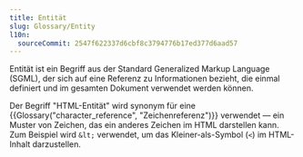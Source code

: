 ```yaml
---
title: Entität
slug: Glossary/Entity
l10n:
  sourceCommit: 2547f622337d6cbf8c3794776b17ed377d6aad57
---
```


Entität ist ein Begriff aus der Standard Generalized Markup Language (SGML), der sich auf eine Referenz zu Informationen bezieht, die einmal definiert und im gesamten Dokument verwendet werden können.

Der Begriff "HTML-Entität" wird synonym für eine {{Glossary("character_reference", "Zeichenreferenz")}} verwendet — ein Muster von Zeichen, das ein anderes Zeichen im HTML darstellen kann. Zum Beispiel wird `&lt;` verwendet, um das Kleiner-als-Symbol (`<`) im HTML-Inhalt darzustellen.
